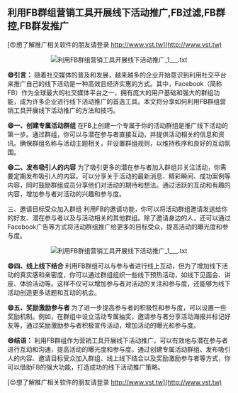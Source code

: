 ## **利用FB群组营销工具开展线下活动推广,FB过滤,FB群控,FB群发推广**

[😍想了解推广相关软件的朋友请登录 http://www.vst.tw](http://www.vst.tw)

 <center><img src="https://vst.tw/MP4/tuiguang/png/7.png" alt="利用FB群组营销工具开展线下活动推广_1___.txt"></center>

**😄引言：**
随着社交媒体的普及和发展，越来越多的企业开始意识到利用社交平台来推广自己的线下活动是一种高效且经济实惠的方式。其中，Facebook（简称FB）作为全球最大的社交媒体平台之一，拥有庞大的用户基础和强大的群组功能，成为许多企业进行线下活动推广的首选工具。本文将分享如何利用FB群组营销工具开展线下活动推广的方法和技巧。

**😄一、创建专属活动群组**
在FB上创建一个专属于你的活动群组是推广线下活动的第一步。通过群组，你可以与潜在参与者直接互动，并提供活动相关的信息和资讯。确保群组名称与活动主题相关，并设置群组规则，以维持秩序和良好的互动氛围。

**😄二、发布吸引人的内容**
为了吸引更多的潜在参与者加入群组并关注活动，你需要定期发布吸引人的内容。可以分享关于活动的最新消息、精彩瞬间、成功案例等内容，同时鼓励群组成员分享他们对活动的期待和想法。通过活跃的互动和有趣的内容，增加参与者对活动的兴趣和参与度。

三、邀请目标受众加入群组
利用FB的邀请功能，你可以将活动群组邀请发送给你的好友、潜在参与者以及与活动相关的其他群组。除了邀请身边的人，还可以通过Facebook广告等方式将活动群组推广给更多的目标受众，提高活动的曝光度和参与度。

 <center><img src="https://vst.tw/MP4/tuiguang/png/1.png" alt="利用FB群组营销工具开展线下活动推广_1___.txt"></center>

**😄四、线上线下结合**
利用FB群组可以与参与者进行线上互动，但为了增加线下活动的真实感和亲密度，你可以通过群组组织一些线下预热活动，如线下见面会、讲座、体验活动等。这样不仅可以增加参与者对活动的关注和参与度，还能够为线下活动创造更多话题和互动的机会。

**😄五、奖励激励参与者**
为了进一步提高参与者的积极性和参与度，可以设置一些奖励机制。例如，在群组中设立活动专属抽奖，邀请参与者分享活动海报并标记好友等，通过奖励激励参与者积极宣传活动，增加活动的曝光和参与度。

**😄结语：**
利用FB群组作为营销工具开展线下活动推广，可以有效地与潜在参与者进行互动和沟通，提高活动的曝光度和参与度。通过创建专属活动群组、发布吸引人的内容、邀请目标受众加入群组、线上线下结合以及奖励激励参与者等方式，你可以借助FB的强大功能，打造成功的线下活动推广策略。

[😍想了解推广相关软件的朋友请登录 http://www.vst.tw](http://www.vst.tw)



